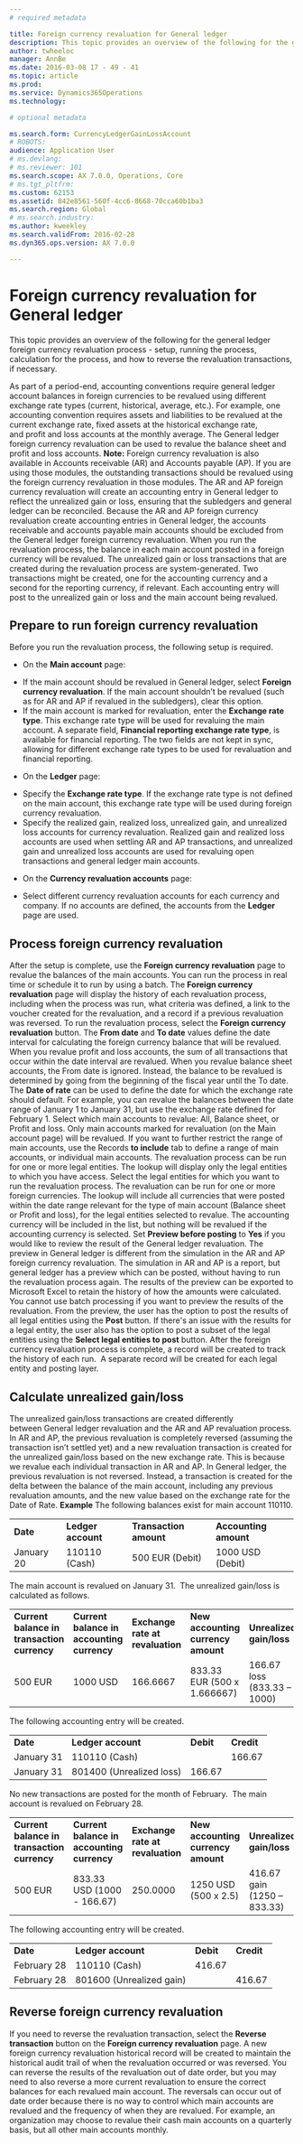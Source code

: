 ```yaml
---
# required metadata

title: Foreign currency revaluation for General ledger
description: This topic provides an overview of the following for the general ledger foreign currency revaluation process -  setup, running the process, calculation for the process, and how to reverse the revaluation transactions, if necessary. 
author: twheeloc
manager: AnnBe
ms.date: 2016-03-08 17 - 49 - 41
ms.topic: article
ms.prod: 
ms.service: Dynamics365Operations
ms.technology: 

# optional metadata

ms.search.form: CurrencyLedgerGainLossAccount
# ROBOTS: 
audience: Application User
# ms.devlang: 
# ms.reviewer: 101
ms.search.scope: AX 7.0.0, Operations, Core
# ms.tgt_pltfrm: 
ms.custom: 62153
ms.assetid: 842e8561-560f-4cc6-8668-70cca60b1ba3
ms.search.region: Global
# ms.search.industry: 
ms.author: kweekley
ms.search.validFrom: 2016-02-28
ms.dyn365.ops.version: AX 7.0.0

---
```


# Foreign currency revaluation for General ledger

This topic provides an overview of the following for the general ledger foreign currency revaluation process -  setup, running the process, calculation for the process, and how to reverse the revaluation transactions, if necessary. 

As part of a period-end, accounting conventions require general ledger account balances in foreign currencies to be revalued using different exchange rate types (current, historical, average, etc.). For example, one accounting convention requires assets and liabilities to be revalued at the current exchange rate, fixed assets at the historical exchange rate, and profit and loss accounts at the monthly average. The General ledger foreign currency revaluation can be used to revalue the balance sheet and profit and loss accounts. **Note:** Foreign currency revaluation is also available in Accounts receivable (AR) and Accounts payable (AP). If you are using those modules, the outstanding transactions should be revalued using the foreign currency revaluation in those modules. The AR and AP foreign currency revaluation will create an accounting entry in General ledger to reflect the unrealized gain or loss, ensuring that the subledgers and general ledger can be reconciled. Because the AR and AP foreign currency revaluation create accounting entries in General ledger, the accounts receivable and accounts payable main accounts should be excluded from the General ledger foreign currency revaluation. When you run the revaluation process, the balance in each main account posted in a foreign currency will be revalued. The unrealized gain or loss transactions that are created during the revaluation process are system-generated. Two transactions might be created, one for the accounting currency and a second for the reporting currency, if relevant. Each accounting entry will post to the unrealized gain or loss and the main account being revalued.

## Prepare to run foreign currency revaluation
Before you run the revaluation process, the following setup is required.

-   On the **Main account** page:

<!-- -->

-   If the main account should be revalued in General ledger, select **Foreign currency revaluation**. If the main account shouldn’t be revalued (such as for AR and AP if revalued in the subledgers), clear this option.
-   If the main account is marked for revaluation, enter the **Exchange rate type**. This exchange rate type will be used for revaluing the main account. A separate field, **Financial reporting exchange rate type**, is available for financial reporting. The two fields are not kept in sync, allowing for different exchange rate types to be used for revaluation and financial reporting.

<!-- -->

-   On the **Ledger** page:

<!-- -->

-   Specify the **Exchange rate type**. If the exchange rate type is not defined on the main account, this exchange rate type will be used during foreign currency revaluation.
-   Specify the realized gain, realized loss, unrealized gain, and unrealized loss accounts for currency revaluation. Realized gain and realized loss accounts are used when settling AR and AP transactions, and unrealized gain and unrealized loss accounts are used for revaluing open transactions and general ledger main accounts.

<!-- -->

-   On the **Currency revaluation accounts** page:

<!-- -->

-   Select different currency revaluation accounts for each currency and company. If no accounts are defined, the accounts from the **Ledger** page are used.

## Process foreign currency revaluation
After the setup is complete, use the **Foreign currency revaluation** page to revalue the balances of the main accounts. You can run the process in real time or schedule it to run by using a batch. The **Foreign currency revaluation** page will display the history of each revaluation process, including when the process was run, what criteria was defined, a link to the voucher created for the revaluation, and a record if a previous revaluation was reversed. To run the revaluation process, select the **Foreign currency revaluation** button. The **From date** and **To date** values define the date interval for calculating the foreign currency balance that will be revalued. When you revalue profit and loss accounts, the sum of all transactions that occur within the date interval are revalued. When you revalue balance sheet accounts, the From date is ignored. Instead, the balance to be revalued is determined by going from the beginning of the fiscal year until the To date. The **Date of rate** can be used to define the date for which the exchange rate should default. For example, you can revalue the balances between the date range of January 1 to January 31, but use the exchange rate defined for February 1. Select which main accounts to revalue: All, Balance sheet, or Profit and loss. Only main accounts marked for revaluation (on the Main account page) will be revalued. If you want to further restrict the range of main accounts, use the Records **to include** tab to define a range of main accounts, or individual main accounts. The revaluation process can be run for one or more legal entities. The lookup will display only the legal entities to which you have access. Select the legal entities for which you want to run the revaluation process. The revaluation can be run for one or more foreign currencies. The lookup will include all currencies that were posted within the date range relevant for the type of main account (Balance sheet or Profit and loss), for the legal entities selected to revalue. The accounting currency will be included in the list, but nothing will be revalued if the accounting currency is selected. Set **Preview before posting** to **Yes** if you would like to review the result of the General ledger revaluation. The preview in General ledger is different from the simulation in the AR and AP foreign currency revaluation. The simulation in AR and AP is a report, but general ledger has a preview which can be posted, without having to run the revaluation process again. The results of the preview can be exported to Microsoft Excel to retain the history of how the amounts were calculated. You cannot use batch processing if you want to preview the results of the revaluation. From the preview, the user has the option to post the results of all legal entities using the **Post** button. If there's an issue with the results for a legal entity, the user also has the option to post a subset of the legal entities using the **Select legal entities to post** button. After the foreign currency revaluation process is complete, a record will be created to track the history of each run.  A separate record will be created for each legal entity and posting layer.

## Calculate unrealized gain/loss
The unrealized gain/loss transactions are created differently between General ledger revaluation and the AR and AP revaluation process. In AR and AP, the previous revaluation is completely reversed (assuming the transaction isn’t settled yet) and a new revaluation transaction is created for the unrealized gain/loss based on the new exchange rate. This is because we revalue each individual transaction in AR and AP. In General ledger, the previous revaluation is not reversed. Instead, a transaction is created for the delta between the balance of the main account, including any previous revaluation amounts, and the new value based on the exchange rate for the Date of Rate. **Example** The following balances exist for main account 110110.

|            |                    |                        |                       |
|------------|--------------------|------------------------|-----------------------|
| **Date**   | **Ledger account** | **Transaction amount** | **Accounting amount** |
| January 20 | 110110 (Cash)      | 500 EUR (Debit)        | 1000 USD (Debit)      |

The main account is revalued on January 31.  The unrealized gain/loss is calculated as follows.

|                                             |                                            |                                  |                                    |                             |
|---------------------------------------------|--------------------------------------------|----------------------------------|------------------------------------|-----------------------------|
| **Current balance in transaction currency** | **Current balance in accounting currency** | **Exchange rate at revaluation** | **New accounting currency amount** | **Unrealized gain/loss**    |
| 500 EUR                                     | 1000 USD                                   | 166.6667                         | 833.33 EUR (500 x 1.666667)        | 166.67 loss (833.33 – 1000) |

The following accounting entry will be created.

|            |                          |           |            |
|------------|--------------------------|-----------|------------|
| **Date**   | **Ledger account**       | **Debit** | **Credit** |
| January 31 | 110110 (Cash)            |           | 166.67     |
| January 31 | 801400 (Unrealized loss) | 166.67    |            |

No new transactions are posted for the month of February.  The main account is revalued on February 28.

|                                             |                                            |                                  |                                    |                             |
|---------------------------------------------|--------------------------------------------|----------------------------------|------------------------------------|-----------------------------|
| **Current balance in transaction currency** | **Current balance in accounting currency** | **Exchange rate at revaluation** | **New accounting currency amount** | **Unrealized gain/loss**    |
| 500 EUR                                     | 833.33 USD (1000 - 166.67)                 | 250.0000                         | 1250 USD (500 x 2.5)               | 416.67 gain (1250 – 833.33) |

The following accounting entry will be created.

|             |                          |           |            |
|-------------|--------------------------|-----------|------------|
| **Date**    | **Ledger account**       | **Debit** | **Credit** |
| February 28 | 110110 (Cash)            | 416.67    |            |
| February 28 | 801600 (Unrealized gain) |           | 416.67     |

## Reverse foreign currency revaluation
If you need to reverse the revaluation transaction, select the **Reverse transaction** button on the **Foreign currency revaluation** page. A new foreign currency revaluation historical record will be created to maintain the historical audit trail of when the revaluation occurred or was reversed. You can reverse the results of the revaluation out of date order, but you may need to also reverse a more current revaluation to ensure the correct balances for each revalued main account. The reversals can occur out of date order because there is no way to control which main accounts are revalued and the frequency of when they are revalued. For example, an organization may choose to revalue their cash main accounts on a quarterly basis, but all other main accounts monthly.

